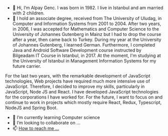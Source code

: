 - 👋 Hi, I’m Alpay Genc. I was born in 1982. I live in Istanbul and am married with 2 children.
- 👀 I hold an associate degree, received from The University of Uludag, in Computer and Information Systems from 2001 to 2004. 
After two years, in 2006, I was accepted for Mathematics and Computer Science to the University of Johannes Gutenberg in Mainz
but I had to drop the course after a year, then came back to Turkey. During my year at the University of Johannes Gutenberg, I learned German. 
Furthermore, I completed Java and Android Software Development course instructed by Bilgeadam IT Course in Istanbul, in 2017. 
At the moment, I'm studying at the University of Istanbul in Management Information Systems for my future carrier.

For the last two years, with the remarkable development of JavaScript technologies,
 Web projects have required much more intensive use of JavaScript. Therefore, 
I decided to improve my skills, particularly in JavaScript, Node JS and React. 
I have developed JavaScript technologies for the corporations I have worked for. For the future,
I want to focus on and continue to work in projects which mostly require React, Redux, Typescript, NodeJS and Spring Boot.
- 🌱 I’m currently learning Computer science
- 💞️ I’m looking to collaborate on ...
- 📫 [How to reach me ...](https://www.linkedin.com/in/alpay-gen%C3%A7-9414223a/)

<!---
AlpayGencSoftware/AlpayGencSoftware is a ✨ special ✨ repository because its `README.md` (this file) appears on your GitHub profile.
You can click the Preview link to take a look at your changes.
--->
